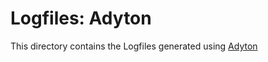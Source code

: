 Logfiles: Adyton
================

This directory contains the Logfiles generated using
[Adyton](https://github.com/npapanik/Adyton)
